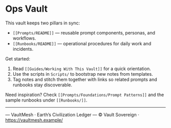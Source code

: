 # Ops Vault

This vault keeps two pillars in sync:

- `[[Prompts/README]]` — reusable prompt components, personas, and workflows.
- `[[Runbooks/README]]` — operational procedures for daily work and incidents.

Get started:
1. Read `[[Guides/Working With This Vault]]` for a quick orientation.
2. Use the scripts in `Scripts/` to bootstrap new notes from templates.
3. Tag notes and stitch them together with links so related prompts and runbooks stay discoverable.

Need inspiration? Check `[[Prompts/Foundations/Prompt Patterns]]` and the sample runbooks under `[[Runbooks/]]`.

---


— VaultMesh · Earth’s Civilization Ledger —
© Vault Sovereign · https://vaultmesh.example/

